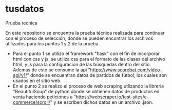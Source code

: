 # tusdatos
Prueba tecnica

En este repositorio se encuentra la prueba técnica realizada para continuar con el proceso de selección, donde se pueden encontrar los archivos utilizados para los puntos 1 y 2 de la prueba.

- Para el punto 1 se utilizó el framework "flask" con el fin de incorporar html con css y js, se utiliza css para el formato de las clases del archivo html, y js para la configuración de las búsquedas dentro del sitio. Ademas de esto se consume la api "https://www.scorebat.com/video-api/v1/" donde se encuentran datos de partidos de fútbol, los cuales son usados en el sitio web.
- En el punto 2 se realizo el proceso de web scraping utlizando la libreria "BeautifulSoup" de python donde se obtienen datos de productos en venta haciendo peticiones a "https://webscraper.io/test-sites/e-commerce/scroll/" y se escriben dichos datos en un archivo .json.
